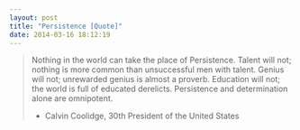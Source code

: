 ```yaml
---
layout: post
title: "Persistence [Quote]"
date: 2014-03-16 18:12:19
---
```


> Nothing in the world can take the place of Persistence. Talent will not; nothing is more common than unsuccessful men with talent. Genius will not; unrewarded genius is almost a proverb. Education will not; the world is full of educated derelicts. Persistence and determination alone are omnipotent.
> 
> - Calvin Coolidge, 30th President of the United States